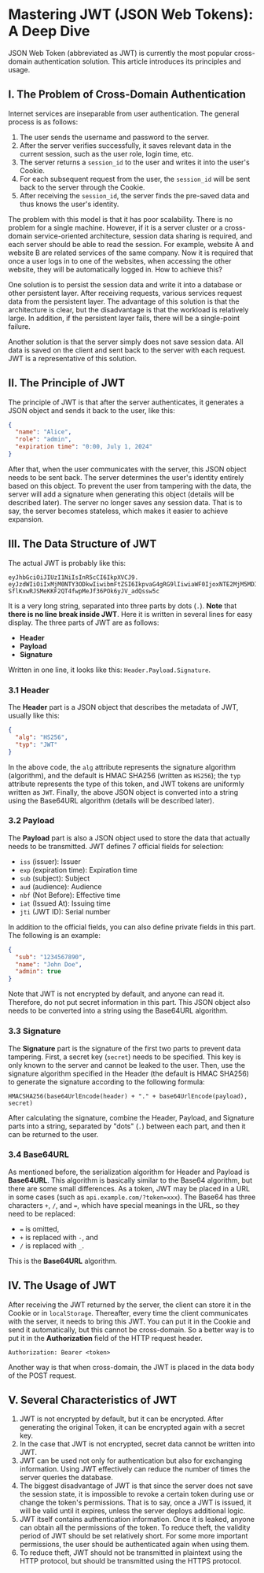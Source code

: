 # Mastering JWT (JSON Web Tokens): A Deep Dive

JSON Web Token (abbreviated as JWT) is currently the most popular cross-domain authentication solution. This article introduces its principles and usage.

## I. The Problem of Cross-Domain Authentication
Internet services are inseparable from user authentication. The general process is as follows:

1. The user sends the username and password to the server.
2. After the server verifies successfully, it saves relevant data in the current session, such as the user role, login time, etc.
3. The server returns a `session_id` to the user and writes it into the user's Cookie.
4. For each subsequent request from the user, the `session_id` will be sent back to the server through the Cookie.
5. After receiving the `session_id`, the server finds the pre-saved data and thus knows the user's identity.

The problem with this model is that it has poor scalability. There is no problem for a single machine. However, if it is a server cluster or a cross-domain service-oriented architecture, session data sharing is required, and each server should be able to read the session. For example, website A and website B are related services of the same company. Now it is required that once a user logs in to one of the websites, when accessing the other website, they will be automatically logged in. How to achieve this?

One solution is to persist the session data and write it into a database or other persistent layer. After receiving requests, various services request data from the persistent layer. The advantage of this solution is that the architecture is clear, but the disadvantage is that the workload is relatively large. In addition, if the persistent layer fails, there will be a single-point failure.

Another solution is that the server simply does not save session data. All data is saved on the client and sent back to the server with each request. JWT is a representative of this solution.

## II. The Principle of JWT
The principle of JWT is that after the server authenticates, it generates a JSON object and sends it back to the user, like this:

```json
{
  "name": "Alice",
  "role": "admin",
  "expiration time": "0:00, July 1, 2024"
}
```

After that, when the user communicates with the server, this JSON object needs to be sent back. The server determines the user's identity entirely based on this object. To prevent the user from tampering with the data, the server will add a signature when generating this object (details will be described later). The server no longer saves any session data. That is to say, the server becomes stateless, which makes it easier to achieve expansion.

## III. The Data Structure of JWT
The actual JWT is probably like this:

```
eyJhbGciOiJIUzI1NiIsInR5cCI6IkpXVCJ9.
eyJzdWIiOiIxMjM0NTY3ODkwIiwibmFtZSI6IkpvaG4gRG9lIiwiaWF0IjoxNTE2MjM5MDIyfQ.
SflKxwRJSMeKKF2QT4fwpMeJf36POk6yJV_adQssw5c
```

It is a very long string, separated into three parts by dots (`.`). **Note** that **there is no line break inside JWT**. Here it is written in several lines for easy display. The three parts of JWT are as follows:

- **Header**
- **Payload**
- **Signature**

Written in one line, it looks like this: `Header.Payload.Signature`.

### 3.1 Header
The **Header** part is a JSON object that describes the metadata of JWT, usually like this:

```json
{
  "alg": "HS256",
  "typ": "JWT"
}
```

In the above code, the `alg` attribute represents the signature algorithm (algorithm), and the default is HMAC SHA256 (written as `HS256`); the `typ` attribute represents the type of this token, and JWT tokens are uniformly written as `JWT`. Finally, the above JSON object is converted into a string using the Base64URL algorithm (details will be described later).

### 3.2 Payload
The **Payload** part is also a JSON object used to store the data that actually needs to be transmitted. JWT defines 7 official fields for selection:

- `iss` (issuer): Issuer
- `exp` (expiration time): Expiration time
- `sub` (subject): Subject
- `aud` (audience): Audience
- `nbf` (Not Before): Effective time
- `iat` (Issued At): Issuing time
- `jti` (JWT ID): Serial number

In addition to the official fields, you can also define private fields in this part. The following is an example:

```json
{
  "sub": "1234567890",
  "name": "John Doe",
  "admin": true
}
```

Note that JWT is not encrypted by default, and anyone can read it. Therefore, do not put secret information in this part. This JSON object also needs to be converted into a string using the Base64URL algorithm.

### 3.3 Signature
The **Signature** part is the signature of the first two parts to prevent data tampering. First, a secret key (`secret`) needs to be specified. This key is only known to the server and cannot be leaked to the user. Then, use the signature algorithm specified in the Header (the default is HMAC SHA256) to generate the signature according to the following formula:

```
HMACSHA256(base64UrlEncode(header) + "." + base64UrlEncode(payload), secret)
```

After calculating the signature, combine the Header, Payload, and Signature parts into a string, separated by "dots" (`.`) between each part, and then it can be returned to the user.

### 3.4 Base64URL
As mentioned before, the serialization algorithm for Header and Payload is **Base64URL**. This algorithm is basically similar to the Base64 algorithm, but there are some small differences. As a token, JWT may be placed in a URL in some cases (such as `api.example.com/?token=xxx`). The Base64 has three characters `+`, `/`, and `=`, which have special meanings in the URL, so they need to be replaced: 

- `=` is omitted,
- `+` is replaced with `-`, and
- `/` is replaced with `_`.

This is the **Base64URL** algorithm.

## IV. The Usage of JWT
After receiving the JWT returned by the server, the client can store it in the Cookie or in `localStorage`. Thereafter, every time the client communicates with the server, it needs to bring this JWT. You can put it in the Cookie and send it automatically, but this cannot be cross-domain. So a better way is to put it in the **Authorization** field of the HTTP request header.

```text
Authorization: Bearer <token>
```

Another way is that when cross-domain, the JWT is placed in the data body of the POST request.

## V. Several Characteristics of JWT
1. JWT is not encrypted by default, but it can be encrypted. After generating the original Token, it can be encrypted again with a secret key.
2. In the case that JWT is not encrypted, secret data cannot be written into JWT.
3. JWT can be used not only for authentication but also for exchanging information. Using JWT effectively can reduce the number of times the server queries the database.
4. The biggest disadvantage of JWT is that since the server does not save the session state, it is impossible to revoke a certain token during use or change the token's permissions. That is to say, once a JWT is issued, it will be valid until it expires, unless the server deploys additional logic.
5. JWT itself contains authentication information. Once it is leaked, anyone can obtain all the permissions of the token. To reduce theft, the validity period of JWT should be set relatively short. For some more important permissions, the user should be authenticated again when using them.
6. To reduce theft, JWT should not be transmitted in plaintext using the HTTP protocol, but should be transmitted using the HTTPS protocol.

